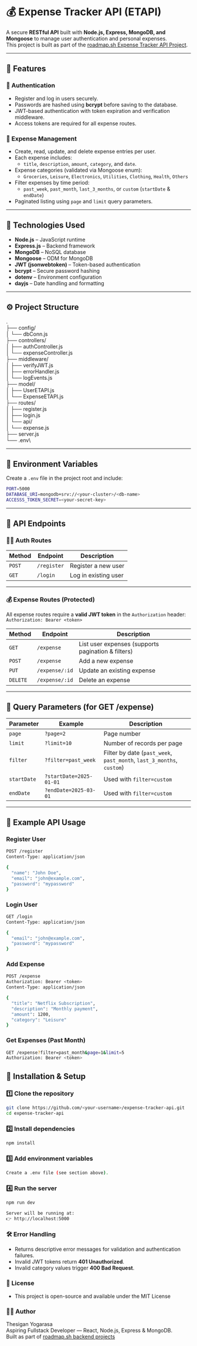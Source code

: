 # 💰 Expense Tracker API (ETAPI)

A secure **RESTful API** built with **Node.js, Express, MongoDB, and Mongoose** to manage user authentication and personal expenses.  
This project is built as part of the [roadmap.sh Expense Tracker API Project](https://roadmap.sh/projects/expense-tracker-api).

---

## 🚀 Features

### 🔐 Authentication
- Register and log in users securely.  
- Passwords are hashed using **bcrypt** before saving to the database.  
- JWT-based authentication with token expiration and verification middleware.  
- Access tokens are required for all expense routes.

### 💸 Expense Management
- Create, read, update, and delete expense entries per user.  
- Each expense includes:
  - `title`, `description`, `amount`, `category`, and `date`.  
- Expense categories (validated via Mongoose enum):
  - `Groceries`, `Leisure`, `Electronics`, `Utilities`, `Clothing`, `Health`, `Others`
- Filter expenses by time period:
  - `past_week`, `past_month`, `last_3_months`, or `custom` (`startDate` & `endDate`)
- Paginated listing using `page` and `limit` query parameters.

---

## 🧠 Technologies Used

- **Node.js** – JavaScript runtime  
- **Express.js** – Backend framework  
- **MongoDB** – NoSQL database  
- **Mongoose** – ODM for MongoDB  
- **JWT (jsonwebtoken)** – Token-based authentication  
- **bcrypt** – Secure password hashing  
- **dotenv** – Environment configuration  
- **dayjs** – Date handling and formatting  

---

## ⚙️ Project Structure
.\
├── config/\
│ └── dbConn.js\
├── controllers/\
│ ├── authController.js\
│ └── expenseController.js\
├── middleware/\
│ ├── verifyJWT.js\
│ ├── errorHandler.js\
│ └── logEvents.js\
├── model/\
│ ├── UserETAPI.js\
│ └── ExpenseETAPI.js\
├── routes/\
│ ├── register.js\
│ ├── login.js\
│ └── api/\
│ └── expense.js\
├── server.js\
└── .env\


---

## 🔧 Environment Variables
Create a `.env` file in the project root and include:

```bash
PORT=5000
DATABASE_URI=mongodb+srv://<your-cluster>/<db-name>
ACCESSS_TOKEN_SECRET=<your-secret-key>
```

---

## 🧩 API Endpoints

### 🧍‍♂️ Auth Routes

| Method | Endpoint | Description |
|--------|-----------|-------------|
| `POST` | `/register` | Register a new user |
| `GET` | `/login` | Log in existing user |

---

### 💰 Expense Routes (Protected)

All expense routes require a **valid JWT token** in the `Authorization` header:  
`Authorization: Bearer <token>`

| Method | Endpoint | Description |
|--------|-----------|-------------|
| `GET` | `/expense` | List user expenses (supports pagination & filters) |
| `POST` | `/expense` | Add a new expense |
| `PUT` | `/expense/:id` | Update an existing expense |
| `DELETE` | `/expense/:id` | Delete an expense |

---

## 🧭 Query Parameters (for GET /expense)

| Parameter | Example | Description |
|------------|----------|-------------|
| `page` | `?page=2` | Page number |
| `limit` | `?limit=10` | Number of records per page |
| `filter` | `?filter=past_week` | Filter by date (`past_week`, `past_month`, `last_3_months`, `custom`) |
| `startDate` | `?startDate=2025-01-01` | Used with `filter=custom` |
| `endDate` | `?endDate=2025-03-01` | Used with `filter=custom` |

---

## 🧪 Example API Usage

### Register User
```bash
POST /register
Content-Type: application/json

{
  "name": "John Doe",
  "email": "john@example.com",
  "password": "mypassword"
}
```

### Login User
```bash
GET /login
Content-Type: application/json

{
  "email": "john@example.com",
  "password": "mypassword"
}
```

### Add Expense
```bash
POST /expense
Authorization: Bearer <token>
Content-Type: application/json

{
  "title": "Netflix Subscription",
  "description": "Monthly payment",
  "amount": 1200,
  "category": "Leisure"
}
```

### Get Expenses (Past Month)
```bash
GET /expense?filter=past_month&page=1&limit=5
Authorization: Bearer <token>
```

## 🧰 Installation & Setup

### 1️⃣ Clone the repository
```bash
git clone https://github.com/<your-username>/expense-tracker-api.git
cd expense-tracker-api
```

### 2️⃣ Install dependencies
```bash
npm install
```

### 3️⃣ Add environment variables
```bash
Create a .env file (see section above).
```

### 4️⃣ Run the server
```bash
npm run dev
```

```bash
Server will be running at:
👉 http://localhost:5000
```

### 🛠️ Error Handling

- Returns descriptive error messages for validation and authentication failures.  
- Invalid JWT tokens return **401 Unauthorized**.  
- Invalid category values trigger **400 Bad Request**.


### 📄 License

- This project is open-source and available under the MIT License

### 👨‍💻 Author

Thesigan Yogarasa\
Aspiring Fullstack Developer — React, Node.js, Express & MongoDB.\
Built as part of [roadmap.sh backend projects](https://roadmap.sh/projects/expense-tracker-api)
